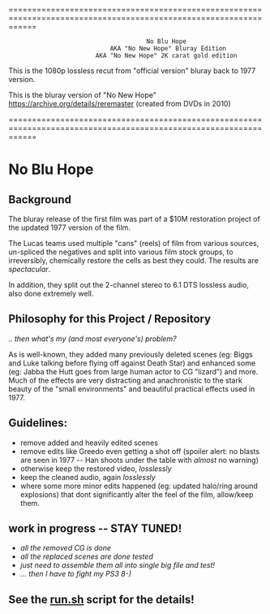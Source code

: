 ==================================================================================================================

                                          No Blu Hope
                                AKA "No New Hope" Bluray Edition
                            AKA "No New Hope" 2K carat gold edition

 This is the 1080p lossless recut from "official version" bluray back to 1977 version.
 
 This is the bluray version of "No New Hope" https://archive.org/details/reremaster (created from DVDs in 2010)

==================================================================================================================

# No Blu Hope

## Background
The bluray release of the first film was part of a $10M restoration project of the updated 1977 version of the film.

The Lucas teams used multiple "cans" (reels) of film from various sources, un-spliced the negatives and split into various film stock groups, to irreversibly, chemically restore the cells as best they could.
The results are *spectacular*.

In addition, they split out the 2-channel stereo to 6.1 DTS lossless audio, also done extremely well.

## Philosophy for this Project / Repository
_.. then what's my (and most everyone's) problem?_

As is well-known, they added many previously deleted scenes (eg: Biggs and Luke talking before flying off against Death Star) and enhanced some (eg: Jabba the Hutt goes from large human actor to CG "lizard") and more.  Much of the effects are very distracting and anachronistic to the stark beauty of the "small environments" and beautiful practical effects used in 1977.

## Guidelines:
* remove added and heavily edited scenes
* remove edits like Greedo even getting a shot off (spoiler alert: no blasts are seen in 1977 -- Han shoots under the table with _almost_ no warning)
* otherwise keep the restored video, _losslessly_
* keep the cleaned audio, again _losslessly_
* where some more minor edits happened (eg: updated halo/ring around explosions) that dont significantly alter the feel of the film, allow/keep them.

## work in progress -- STAY TUNED!
* _all the removed CG is done_
* _all the replaced scenes are done tested_
* _just need to assemble them all into single big file and test!_
* _... then I have to fight my PS3 8-)_

## See the [run.sh](run.sh) script for the details!
